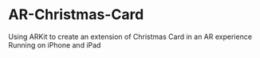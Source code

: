 # AR-Christmas-Card
Using ARKit to create an extension of Christmas Card in an AR experience
Running on iPhone and iPad
